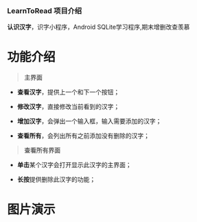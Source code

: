 ### LearnToRead 项目介绍
**认识汉字**，识字小程序，Android SQLite学习程序,期末增删改查羡慕


# 功能介绍
>**主界面**
- **查看汉字**，提供上一个和下一个按钮；

- **修改汉字**，直接修改当前看到的汉字；

- **增加汉字**，会弹出一个输入框，输入需要添加的汉字；

- **查看所有**，会列出所有之前添加没有删除的汉字；

>**查看所有界面**
- **单击**某个汉字会打开显示此汉字的主界面；

- **长按**提供删除此汉字的功能；

# 图片演示

